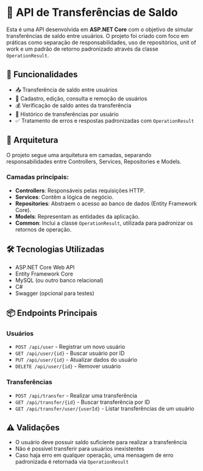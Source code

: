 # 💸 API de Transferências de Saldo

Esta é uma API desenvolvida em **ASP.NET Core** com o objetivo de simular transferências de saldo entre usuários. O projeto foi criado com foco em práticas como separação de responsabilidades, uso de repositórios, unit of work e um padrão de retorno padronizado através da classe `OperationResult`.

## 🚀 Funcionalidades

- 📤 Transferência de saldo entre usuários
- 👤 Cadastro, edição, consulta e remoção de usuários
- 💰 Verificação de saldo antes da transferência
- 📄 Histórico de transferências por usuário
- ✅ Tratamento de erros e respostas padronizadas com `OperationResult`

## 🧱 Arquitetura

O projeto segue uma arquitetura em camadas, separando responsabilidades entre Controllers, Services, Repositories e Models.

### Camadas principais:

- **Controllers**: Responsáveis pelas requisições HTTP.
- **Services**: Contêm a lógica de negócio.
- **Repositories**: Abstraem o acesso ao banco de dados (Entity Framework Core).
- **Models**: Representam as entidades da aplicação.
- **Common**: Inclui a classe `OperationResult`, utilizada para padronizar os retornos de operação.

## 🛠 Tecnologias Utilizadas

- ASP.NET Core Web API
- Entity Framework Core
- MySQL (ou outro banco relacional)
- C#
- Swagger (opcional para testes)

## 📦 Endpoints Principais

### Usuários

- `POST /api/user` - Registrar um novo usuário
- `GET /api/user/{id}` - Buscar usuário por ID
- `PUT /api/user/{id}` - Atualizar dados do usuário
- `DELETE /api/user/{id}` - Remover usuário

### Transferências

- `POST /api/transfer` - Realizar uma transferência
- `GET /api/transfer/{id}` - Buscar transferência por ID
- `GET /api/transfer/user/{userId}` - Listar transferências de um usuário

## ⚠️ Validações

- O usuário deve possuir saldo suficiente para realizar a transferência
- Não é possível transferir para usuários inexistentes
- Caso haja erro em qualquer operação, uma mensagem de erro padronizada é retornada via `OperationResult`
